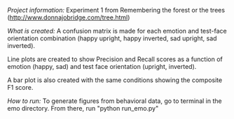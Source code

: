 *Project information:*
Experiment 1 from Remembering the forest or the trees (http://www.donnajobridge.com/tree.html)

*What is created:*
A confusion matrix is made for each emotion and test-face orientation combination (happy upright, happy inverted, sad upright, sad inverted).

Line plots are created to show Precision and Recall scores as a function of emotion (happy, sad) and test face orientation (upright, inverted).

A bar plot is also created with the same conditions showing the composite F1 score.

*How to run:*
To generate figures from behavioral data, go to terminal in the emo directory. From there, run "python run_emo.py"
